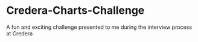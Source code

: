 # Credera-Charts-Challenge
A fun and exciting challenge presented to me during the interview process at Credera
